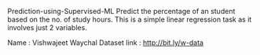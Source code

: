 Prediction-using-Supervised-ML
Predict the percentage of an student based on the no. of study hours. This is a simple linear regression task as it involves just 2 variables.

Name : Vishwajeet Waychal
Dataset link : http://bit.ly/w-data
